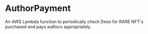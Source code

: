 # AuthorPayment
An AWS Lambda function to periodically check Deso for RARE NFT's purchased and pays authors appropriately.
